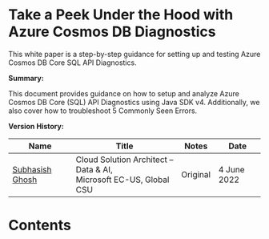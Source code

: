 # Take a Peek Under the Hood with Azure Cosmos DB Diagnostics
This white paper is a step-by-step guidance for setting up and testing Azure Cosmos DB Core SQL API Diagnostics.

**Summary:**

This document provides guidance on how to setup and analyze Azure Cosmos DB Core (SQL) API Diagnostics using Java SDK v4. Additionally, we also cover how to troubleshoot 5 Commonly Seen Errors.

**Version History:**

| **Name** | **Title** | **Notes** | **Date** |
| --- | --- | --- | --- |
| [Subhasish Ghosh](https://www.linkedin.com/in/sghosh2011/) | Cloud Solution Architect – Data &amp; AI, <br/> Microsoft EC-US, Global CSU | Original | 4 June 2022 |

# Contents

